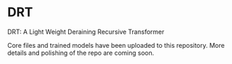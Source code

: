 # DRT
DRT: A Light Weight Deraining Recursive Transformer

Core files and trained models have been uploaded to this repository. 
More details and polishing of the repo are coming soon.
